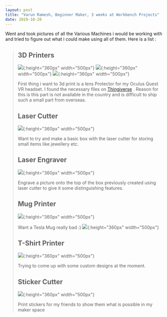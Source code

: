 ```yaml
---
layout: post
title: "Varun Ramesh, Beginner Maker, 3 weeks at Workbench Projects"
date: 2019-10-20
---
```

Went and took pictures of all the Various Machines i would be working with and tried to figure out what i could make using all of them. Here is a list :
>
>## 3D Printers ## 
>
>![](/Images/Week03/3DPrinter1.jpg){:height="360px" width="500px"}
>![](/Images/Week03/3DPrinter2.jpg){:height="360px" width="500px"}
>![](/Images/Week03/3DPrinter3.jpg){:height="360px" width="500px"}
>
>First thing i want to 3d print is a lens Protector for my Oculus Quest VR headset. I found the necessary files on [Thingiverse](https://www.thingiverse.com/thing:3653631) . Reason for this is this part is not available in the country and is difficult to ship such a small part from overseas.
>  
>## Laser Cutter ##
>
>![](/Images/Week03/LaserCutter.jpg){:height="360px" width="500px"}
>
>Want to try and make a basic box with the laser cutter for storing small items like jewellery etc.
>
>## Laser Engraver ##
>
>![](/Images/Week03/LaserEngraver.jpg){:height="360px" width="500px"}
>
>Engrave a picture onto the top of the box previously created using laser cutter to give it some distinguishing features.
>
>## Mug Printer ##
>
>![](/Images/Week03/MugPrinter.jpg){:height="360px" width="500px"}
>
>Want a Tesla Mug really bad :)
>![](/Images/Week03/teslamug.jpg){:height="360px" width="500px"}
>
>## T-Shirt Printer ##
>
>![](/Images/Week03/TshirtPrinter.jpg){:height="360px" width="500px"}
>
>Trying to come up with some custom designs at the moment.
>
>## Sticker Cutter ##
>
>![](/Images/Week03/StickerCutter.jpg){:height="360px" width="500px"}
>
>Print stickers for my friends to show them what is possible in my maker space
>
